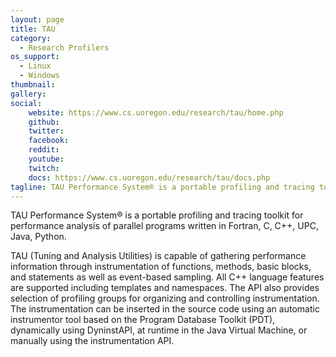 ```yaml
---
layout: page
title: TAU
category: 
  - Research Profilers
os_support:
  - Linux
  - Windows
thumbnail:
gallery:
social:
    website: https://www.cs.uoregon.edu/research/tau/home.php
    github: 
    twitter:
    facebook:
    reddit: 
    youtube: 
    twitch: 
    docs: https://www.cs.uoregon.edu/research/tau/docs.php
tagline: TAU Performance System® is a portable profiling and tracing toolkit for performance analysis of parallel programs written in Fortran, C, C++, UPC, Java, Python.
---
```

TAU Performance System® is a portable profiling and tracing toolkit for performance analysis of parallel programs written in Fortran, C, C++, UPC, Java, Python.

TAU (Tuning and Analysis Utilities) is capable of gathering performance information through instrumentation of functions, methods, basic blocks, and statements as well as event-based sampling. All C++ language features are supported including templates and namespaces. The API also provides selection of profiling groups for organizing and controlling instrumentation. The instrumentation can be inserted in the source code using an automatic instrumentor tool based on the Program Database Toolkit (PDT), dynamically using DyninstAPI, at runtime in the Java Virtual Machine, or manually using the instrumentation API.
